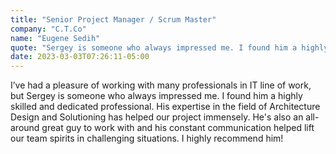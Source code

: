 ```yaml
---
title: "Senior Project Manager / Scrum Master"
company: "C.T.Co"
name: "Eugene Sedih"
quote: "Sergey is someone who always impressed me. I found him a highly skilled and dedicated professional."
date: 2023-03-03T07:26:11-05:00
---
```


I’ve had a pleasure of working with many professionals in IT line of work, but Sergey is someone who always impressed me.
I found him a highly skilled and dedicated professional.
His expertise in the field of Architecture Design and Solutioning has helped our project immensely.
He's also an all-around great guy to work with and his constant communication helped lift our team spirits in challenging situations.
I highly recommend him!
